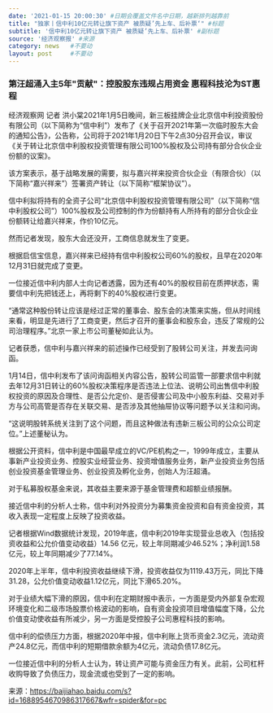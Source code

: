 ```yaml
---
date: '2021-01-15 20:00:30' #日期会覆盖文件名中日期，越新排列越靠前
title: "独家丨信中利10亿元转让旗下资产 被质疑’先上车、后补票‘" #标题
subtitle: '信中利10亿元转让旗下资产 被质疑’先上车、后补票' #副标题
source: '经济观察报' #来源
category: news   #不要动
layout: post     #不要动
---
```


### 第汪超涌入主5年"贡献"：控股股东违规占用资金 惠程科技沦为ST惠程

经济观察网 记者 洪小棠2021年1月5日晚间，新三板挂牌企业北京信中利投资股份有限公司（以下简称为“信中利”）发布了《关于召开2021年第一次临时股东大会的通知公告》，公告称，公司将于2021年1月20日下午2点30分召开会议，审议《关于转让北京信中利股权投资管理有限公司100%股权及公司持有部分合伙企业份额的议案》。

该方案表示，基于战略发展的需要，拟与嘉兴祥来投资合伙企业（有限合伙）（以下简称“嘉兴祥来”）签署资产转让（以下简称“框架协议”）。

信中利拟将持有的全资子公司“北京信中利股权投资管理有限公司”（以下简称“信中利股权公司”）100%股权及公司控制的作为份额持有人所持有的部分合伙企业份额转让给嘉兴祥来，作价10亿元。

然而记者发现，股东大会还没开，工商信息就发生了变更。

根据启信宝信息，嘉兴祥来已经持有信中利股权公司60%的股权，且早在2020年12月31日就完成了变更。

一位接近信中利内部人士向记者透露，因为还有40%的股权目前在质押状态，需要信中利先把钱还上，再将剩下的40%股权进行变更。

“通常这种股份转让应该是经过正常的董事会、股东会的决策来实施，但从时间线来看，明显是先进行了工商变更，然后才召开的董事会和股东会，违反了常规的公司治理程序。”北京一家上市公司董秘如此认为。

记者获悉，信中利与嘉兴祥来的前述操作已经受到了股转公司关注，并发去问询函。

1月14日，信中利发布了该问询函相关内容公告，股转公司监管一部要求信中利就去年12月31日转让的60%股权决策程序是否违法上位法、说明公司出售信中利股权投资的原因及合理性、是否公允定价、是否侵害公司及中小股东利益、交易对手方与公司高管是否存在关联交易、是否涉及其他抽屉协议等问题予以关注和问询。

“这说明股转系统关注到了这个问题，而且这种做法有违新三板公司的公众公司定位。”上述董秘认为。

根据公开资料，信中利是中国最早成立的VC/PE机构之一，1999年成立，主要从事新产业投资业务、控股实业经营业务、投资增值服务业务，新产业投资业务包括创业投资基金管理业务、创业投资及孵化业务，创始人为汪超涌。

对于私募股权基金来说，其收益主要来源于基金管理费和超额业绩报酬。

接近信中利的分析人士称，信中利对外投资分为募集资金投资和自有资金投资，其收入表现一定程度上反映了投资收益。

记者根据Wind数据统计发现，2019年底，信中利2019年实现营业总收入（包括投资收益和公允价值变动收益）14.56 亿元，较上年同期减少46.52%；净利润1.58亿元，较上年同期减少了77.14%。

2020年上半年，信中利投资收益继续下滑，投资收益仅为1119.43万元，同比下降31.28，公允价值变动收益1.12亿元，同比下滑65.20%。

对于业绩大幅下滑的原因，信中利在定期财报中表示，一方面是受内外部复杂宏观环境变化和二级市场股票价格波动的影响，自有资金投资项目增值幅度下降，公允价值变动使收益有所减少，另一方面是受控股子公司惠程科技的影响。

信中利的偿债压力方面，根据2020年中报，信中利账上货币资金2.3亿元，流动资产24.8亿元，而信中利的短期借款余额为4亿元，流动负债17.8亿元。

一位接近信中利的分析人士认为，转让资产可能与资金压力有关。此前，公司杠杆收购导致了负债压力，现金流或也受到了一定的影响。

来源：https://baijiahao.baidu.com/s?id=1688954670986317667&wfr=spider&for=pc
